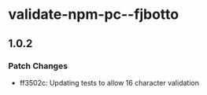 # validate-npm-pc--fjbotto

## 1.0.2

### Patch Changes

- ff3502c: Updating tests to allow 16 character validation
